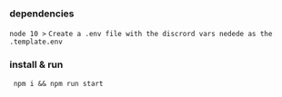 ### dependencies
`node 10 >`
`Create a .env file with the discrord vars nedede as the .template.env`
### install & run 
` npm i && npm run start`

